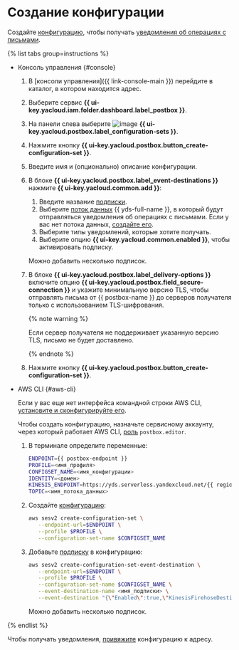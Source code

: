 # Создание конфигурации

Создайте [конфигурацию](../concepts/glossary.md#configuration), чтобы получать [уведомления об операциях с письмами](../concepts/notification.md).

{% list tabs group=instructions %}

- Консоль управления {#console}

    1. В [консоли управления]({{ link-console-main }}) перейдите в каталог, в котором находится адрес.
    1. Выберите сервис **{{ ui-key.yacloud.iam.folder.dashboard.label_postbox }}**.
    1. На панели слева выберите ![image](../../_assets/console-icons/list-ul.svg) **{{ ui-key.yacloud.postbox.label_configuration-sets }}**.
    1. Нажмите кнопку **{{ ui-key.yacloud.postbox.button_create-configuration-set }}**.
    1. Введите имя и (опционально) описание конфигурации.
    1. В блоке **{{ ui-key.yacloud.postbox.label_event-destinations }}** нажмите **{{ ui-key.yacloud.common.add }}**:
        1. Введите название [подписки](../concepts/glossary.md#subscription).
        1. Выберите [поток данных](../../data-streams/concepts/glossary.md#stream-concepts) {{ yds-full-name }}, в который будут отправляться уведомления об операциях с письмами. Если у вас нет потока данных, [создайте его](../../data-streams/operations/manage-streams.md#create-data-stream).
        1. Выберите типы уведомлений, которые хотите получать.
        1. Выберите опцию **{{ ui-key.yacloud.common.enabled }}**, чтобы активировать подписку.

        Можно добавить несколько подписок.
    1. В блоке **{{ ui-key.yacloud.postbox.label_delivery-options }}** включите опцию **{{ ui-key.yacloud.postbox.field_secure-connection }}** и укажите минимальную версию TLS, чтобы отправлять письма от {{ postbox-name }} до серверов получателя только с использованием TLS-шифрования.

        {% note warning %}

        Если сервер получателя не поддерживает указанную версию TLS, письмо не будет доставлено.

        {% endnote %}

    1. Нажмите кнопку **{{ ui-key.yacloud.postbox.button_create-configuration-set }}**.

- AWS CLI {#aws-cli}

    Если у вас еще нет интерфейса командной строки AWS CLI, [установите и сконфигурируйте его](../tools/aws-cli.md).

    Чтобы создать конфигурацию, назначьте сервисному аккаунту, через который работает AWS CLI, [роль](../security/index.md#postbox-editor) `postbox.editor`.

    1. В терминале определите переменные:

        ```bash
        ENDPOINT={{ postbox-endpoint }}
        PROFILE=<имя_профиля>
        CONFIGSET_NAME=<имя_конфигурации>
        IDENTITY=<домен>
        KINESIS_ENDPOINT=https://yds.serverless.yandexcloud.net/{{ region-id }}/<идентификатор_каталога>/<идентификатор_базы_данных_{{ ydb-short-name }}>
        TOPIC=<имя_потока_данных>
        ```

    1. Создайте [конфигурацию](../concepts/glossary.md#configuration):

        ```bash
        aws sesv2 create-configuration-set \
           --endpoint-url=$ENDPOINT \
           --profile $PROFILE \
           --configuration-set-name $CONFIGSET_NAME
        ```

    1. Добавьте [подписку](../concepts/glossary.md#subscription) в конфигурацию:

        ```bash
        aws sesv2 create-configuration-set-event-destination \
           --endpoint-url=$ENDPOINT \
           --profile $PROFILE \
           --configuration-set-name $CONFIGSET_NAME \
           --event-destination-name <имя_подписки> \
           --event-destination "{\"Enabled\":true,\"KinesisFirehoseDestination\":{\"DeliveryStreamArn\":\"arn:aws:keenesis:::$KINESIS_ENDPOINT:$TOPIC\",\"IamRoleArn\":\"arn:\"}}"

        ```

        Можно добавить несколько подписок.

{% endlist %}

Чтобы получать уведомления, [привяжите](bind-configuration.md) конфигурацию к адресу.
